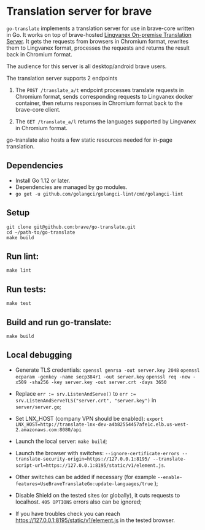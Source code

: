 # Translation server for brave

`go-translate` implements a translation server for use in brave-core written in Go.
It works on top of brave-hosted [Lingvanex On-premise Translation Server](https://lingvanex.com/translationserver/). It gets the requests from browsers in Chromium format,
rewrites them to Lingvanex format, processes the requests and returns the result back in Chromium format.

The audience for this server is all desktop/android brave users.

The translation server supports 2 endpoints

1) The `POST /translate_a/t` endpoint processes translate requests in Chromium format, sends corresponding requests to Lingvanex docker container, then returns responses in Chromium format back to the brave-core client.

2) The `GET /translate_a/l` returns the languages supported by Lingvanex in Chromium format.

go-translate also hosts a few static resources needed for in-page translation.

## Dependencies

- Install Go 1.12 or later.
- Dependencies are managed by go modules.
- `go get -u github.com/golangci/golangci-lint/cmd/golangci-lint`

## Setup

```
git clone git@github.com:brave/go-translate.git
cd ~/path-to/go-translate
make build
```

## Run lint:

`make lint`

## Run tests:

`make test`

## Build and run go-translate:

`make build`

## Local debugging

- Generate TLS credentials:
`openssl genrsa -out server.key 2048`
`openssl ecparam -genkey -name secp384r1 -out server.key`
`openssl req -new -x509 -sha256 -key server.key -out server.crt -days 3650`

- Replace `err := srv.ListenAndServe()` to `err := srv.ListenAndServeTLS("server.crt", "server.key")` in `server/server.go`;

- Set LNX_HOST (company VPN should be enabled):
  `export LNX_HOST=http://translate-lnx-dev-a4b82554457afe1c.elb.us-west-2.amazonaws.com:8080/api`

- Launch the local server: `make build`;

- Launch the browser with switches:
`--ignore-certificate-errors --translate-security-origin=https://127.0.0.1:8195/ --translate-script-url=https://127.0.0.1:8195/static/v1/element.js`.

- Other switches can be added if necessary (for example `--enable-features=UseBraveTranslateGo:update-languages/true` );

- Disable Shield on the tested sites (or globally), it cuts requests to localhost. `405 OPTIONS` errors also can be ignored;

- If you have troubles check you can reach https://127.0.0.1:8195/static/v1/element.js in the tested browser.

